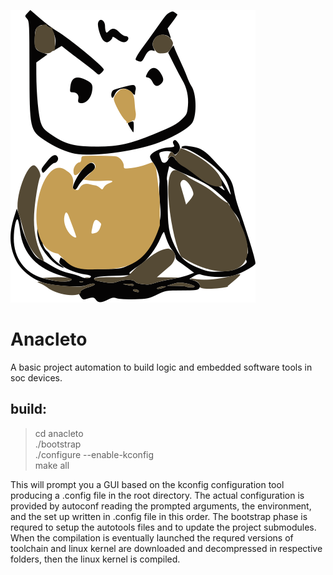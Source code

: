 ![](./anacleto.svg)

#  Anacleto
A basic project automation to build logic and embedded software tools in soc devices.

build:
------

>
> cd anacleto <br>
> ./bootstrap  <br>
> ./configure --enable-kconfig  <br>
> make all  <br>
>

This will prompt you a GUI based on the kconfig configuration tool producing a .config file in the root directory. The actual configuration is provided by autoconf reading the prompted arguments, the environment, and the set up written in .config file in this order. The bootstrap phase is requred to setup the autotools files and to update the project submodules. When the compilation is eventually launched the requred versions of toolchain and linux kernel are downloaded and decompressed in respective folders, then the linux kernel is compiled.

